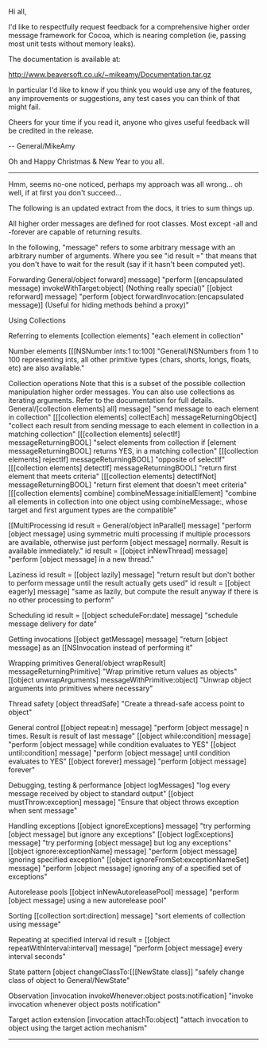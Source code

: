 Hi all,

I'd like to respectfully request feedback for a comprehensive higher order message framework for Cocoa, which is nearing completion (ie, passing most unit tests without memory leaks).

The documentation is available at:

http://www.beaversoft.co.uk/~mikeamy/Documentation.tar.gz

In particular I'd like to know if you think you would use any of the features, any improvements or suggestions, any test cases you can think of that might fail.

Cheers for your time if you read it, anyone who gives useful feedback will be credited in the release.

-- General/MikeAmy

Oh and Happy Christmas & New Year to you all.

----

Hmm, seems no-one noticed, perhaps my approach was all wrong... oh well, if at first you don't succeed... 

The following is an updated extract from the docs, it tries to sum things up.

All higher order messages are defined for root classes. Most except -all and -forever are capable of returning results.

In the following, "message" refers to some arbitrary message with an arbitrary number of arguments. Where you see "id result =" that means that you don't have to wait for the result (say if it hasn't been computed yet).

 Forwarding
         General/object forward] message]
 "perform [(encapsulated message) invokeWithTarget:object] (Nothing really special)"
         [[object reforward] message]
 "perform [object forwardInvocation:(encapsulated message)] (Useful for hiding methods behind a proxy)"

 Using Collections

 Referring to elements
         [collection elements]
 "each element in collection"

Number elements
         [[[NSNumber ints:1 to:100]
 "General/NSNumbers from 1 to 100 representing ints, all other primitive types (chars, shorts, longs, floats, etc) are also available."

 Collection operations
 Note that this is a subset of the possible collection manipulation higher order messages. You can also use collections as iterating arguments. Refer to the documentation for full details.
         General/[collection elements] all] message]
 "send message to each element in collection"
         [[[collection elements] collectEach] messageReturningObject] 
 "collect each result from sending message to each element in collection in a matching collection"
         [[[collection elements] selectIf] messageReturningBOOL]
 "select elements from collection if [element messageReturningBOOL] returns YES, in a matching collection"
         [[[collection elements] rejectIf] messageReturningBOOL]
 "opposite of selectIf"
         [[[collection elements] detectIf] messageReturningBOOL]
 "return first element that meets criteria"
         [[[collection elements] detectIfNot] messageReturningBOOL]
 "return first element that doesn't meet criteria"
         [[[collection elements] combine] combineMessage:initialElement]
 "combine all elements in collection into one object using combineMessage:, whose target and first argument types are the compatible"

 [[MultiProcessing
         id result = General/object inParallel] message]
 "perform [object message] using symmetric multi processing if multiple processors are available, otherwise just perform [object message] normally. Result is available immediately."
         id result = [[object inNewThread] message]
 "perform [object message] in a new thread."

 Laziness
         id result = [[object lazily] message]
 "return result but don't bother to perform message until the result actually gets used"
         id result = [[object eagerly] message]
 "same as lazily, but compute the result anyway if there is no other processing to perform"

 Scheduling
         id result = [[object scheduleFor:date] message]
 "schedule message delivery for date" 

 Getting invocations
         [[object getMessage] message]
 "return [object message] as an [[NSInvocation instead of performing it"

 Wrapping primitives
         General/object wrapResult] messageReturningPrimitive]
 "Wrap primitive return values as objects"
         [[object unwrapArguments] messageWithPrimitive:object]
 "Unwrap object arguments into primitives where necessary"

 Thread safety
         [object threadSafe]
 "Create a thread-safe access point to object"

 General control
         [[object repeat:n] message] 
 "perform [object message] n times. Result is result of last message"
         [[object while:condition] message]
 "perform [object message] while condition evaluates to YES"
         [[object until:condition] message]
 "perform [object message] until condition evaluates to YES"
         [[object forever] message]
 "perform [object message] forever"

 Debugging, testing & performance
         [object logMessages]
 "log every message received by object to standard output"
         [[object mustThrow:exception] message]
 "Ensure that object throws exception when sent message"

 Handling exceptions
         [[object ignoreExceptions] message]
 "try performing [object message] but ignore any exceptions"
         [[object logExceptions] message]
 "try performing [object message] but log any exceptions"
         [[object ignore:exceptionName] message]
 "perform [object message] ignoring specified exception"
         [[object ignoreFromSet:exceptionNameSet] message]
 "perform [object message] ignoring any of a specified set of exceptions"

 Autorelease pools
         [[object inNewAutoreleasePool] message]
 "perform [object message] using a new autorelease pool"

 Sorting
         [[collection sort:direction] message]
 "sort elements of collection using message"

 Repeating at specified interval
         id result = [[object repeatWithInterval:interval] message]
 "perform [object message] every interval seconds"

 State pattern
         [object changeClassTo:[[[NewState class]] 
 "safely change class of object to General/NewState"

 Observation
         [invocation invokeWhenever:object posts:notification]
 "invoke invocation whenever object posts notification"

 Target action extension
         [invocation attachTo:object]
 "attach invocation to object using the target action mechanism"

----
